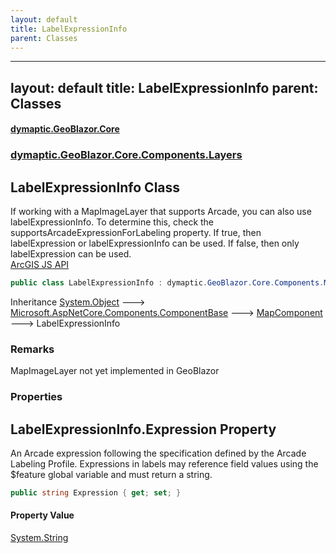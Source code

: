 ```yaml
---
layout: default
title: LabelExpressionInfo
parent: Classes
---
```

---
layout: default
title: LabelExpressionInfo
parent: Classes
---
#### [dymaptic.GeoBlazor.Core](index.html 'index')
### [dymaptic.GeoBlazor.Core.Components.Layers](index.html#dymaptic.GeoBlazor.Core.Components.Layers 'dymaptic.GeoBlazor.Core.Components.Layers')

## LabelExpressionInfo Class

If working with a MapImageLayer that supports Arcade, you can also use labelExpressionInfo. To determine this, check the supportsArcadeExpressionForLabeling property. If true, then labelExpression or labelExpressionInfo can be used. If false, then only labelExpression can be used.  
<a target="_blank" href="https://developers.arcgis.com/javascript/latest/api-reference/esri-layers-support-LabelClass.html#labelExpressionInfo">ArcGIS JS API</a>

```csharp
public class LabelExpressionInfo : dymaptic.GeoBlazor.Core.Components.MapComponent
```

Inheritance [System.Object](https://docs.microsoft.com/en-us/dotnet/api/System.Object 'System.Object') &#129106; [Microsoft.AspNetCore.Components.ComponentBase](https://docs.microsoft.com/en-us/dotnet/api/Microsoft.AspNetCore.Components.ComponentBase 'Microsoft.AspNetCore.Components.ComponentBase') &#129106; [MapComponent](dymaptic.GeoBlazor.Core.Components.MapComponent.html 'dymaptic.GeoBlazor.Core.Components.MapComponent') &#129106; LabelExpressionInfo

### Remarks
MapImageLayer not yet implemented in GeoBlazor
### Properties

<a name='dymaptic.GeoBlazor.Core.Components.Layers.LabelExpressionInfo.Expression'></a>

## LabelExpressionInfo.Expression Property

An Arcade expression following the specification defined by the Arcade Labeling Profile. Expressions in labels may reference field values using the $feature global variable and must return a string.

```csharp
public string Expression { get; set; }
```

#### Property Value
[System.String](https://docs.microsoft.com/en-us/dotnet/api/System.String 'System.String')

